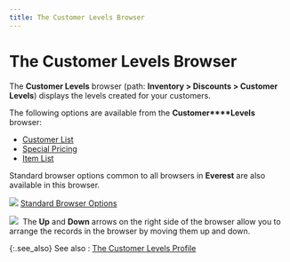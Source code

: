 ```yaml
---
title: The Customer Levels Browser
---
```


# The Customer Levels Browser


The **Customer Levels** browser  (path: **Inventory &gt; Discounts &gt; 
 Customer Levels**) displays the levels created for your customers.


The following options are available from the **Customer****Levels** browser:

- [Customer  List]({{site.mc_baseurl}}/misc/customer_list_managing_customers.html)
- [Special  Pricing]({{site.mc_baseurl}}/misc/customer_pricing.html)
- [Item  List]({{site.mc_baseurl}}/misc/item_list.html)



Standard browser options common to all browsers in **Everest**  are also available in this browser.


![]({{site.mc_baseurl}}/img/lens.gif) [Standard  Browser Options]({{site.wwe_chm}}/everest-client/ui/browsers/standard_browser_options.html)


![]({{site.mc_baseurl}}/img/note.gif)  The  **Up** and **Down**  arrows on the right side of the browser allow you to arrange the records  in the browser by moving them up and down.


{:.see_also}
See also
: [The Customer  Levels Profile]({{site.mc_baseurl}}/customer-levels/creating-customer-levels/the_customer_levels_profile.html)
